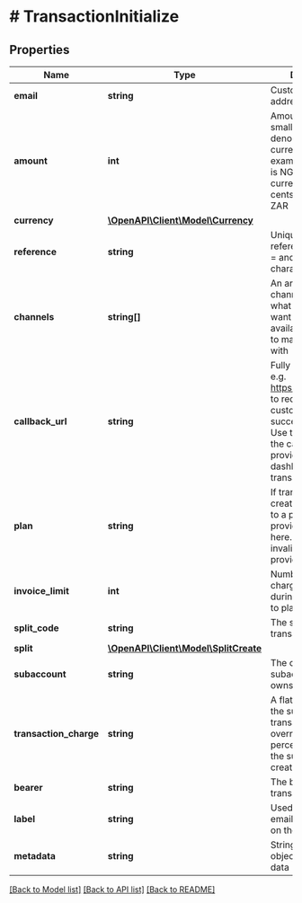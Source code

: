 # # TransactionInitialize

## Properties

Name | Type | Description | Notes
------------ | ------------- | ------------- | -------------
**email** | **string** | Customer&#39;s email address |
**amount** | **int** | Amount should be in smallest denomination of the currency. For example if currency is NGN, pesewas, if currency is GHS, and cents, if currency is ZAR |
**currency** | [**\OpenAPI\Client\Model\Currency**](Currency.md) |  | [optional]
**reference** | **string** | Unique transaction reference. Only -, ., &#x3D; and alphanumeric characters allowed. | [optional]
**channels** | **string[]** | An array of payment channels to control what channels you want to make available to the user to make a payment with | [optional]
**callback_url** | **string** | Fully qualified url, e.g. https://example.com/ to redirect your customers to after a successful payment. Use this to override the callback url provided on the dashboard for this transaction | [optional]
**plan** | **string** | If transaction is to create a subscription to a predefined plan, provide plan code here.  This would invalidate the value provided in amount | [optional]
**invoice_limit** | **int** | Number of times to charge customer during subscription to plan | [optional]
**split_code** | **string** | The split code of the transaction split | [optional]
**split** | [**\OpenAPI\Client\Model\SplitCreate**](SplitCreate.md) |  | [optional]
**subaccount** | **string** | The code for the subaccount that owns the payment | [optional]
**transaction_charge** | **string** | A flat fee to charge the subaccount for a transaction.  This overrides the split percentage set when the subaccount was created | [optional]
**bearer** | **string** | The bearer of the transaction charge | [optional]
**label** | **string** | Used to replace the email address shown on the Checkout | [optional]
**metadata** | **string** | Stringified JSON object of custom data | [optional]

[[Back to Model list]](../../README.md#models) [[Back to API list]](../../README.md#endpoints) [[Back to README]](../../README.md)
